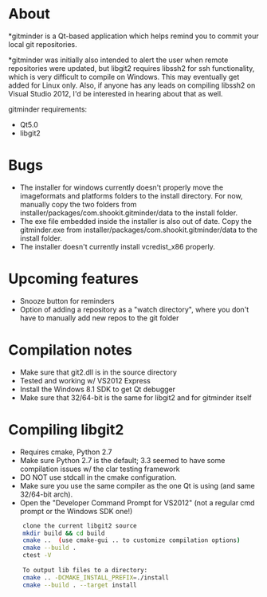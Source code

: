About
=====
*gitminder is a Qt-based application which helps remind you to commit your local git repositories.

*gitminder was initially also intended to alert the user when remote repositories were updated, but libgit2 requires libssh2 for ssh functionality, which is very difficult to compile on Windows. This may eventually get added for Linux only. Also, if anyone has any leads on compiling libssh2 on Visual Studio 2012, I'd be interested in hearing about that as well.

gitminder requirements:
* Qt5.0
* libgit2

Bugs
====
* The installer for windows currently doesn't properly move the imageformats and platforms folders to the install directory. For now, manually copy the two folders from installer/packages/com.shookit.gitminder/data to the install folder.
* The exe file embedded inside the installer is also out of date. Copy the gitminder.exe from installer/packages/com.shookit.gitminder/data to the install folder.
* The installer doesn't currently install vcredist_x86 properly.

Upcoming features
=================
* Snooze button for reminders
* Option of adding a repository as a "watch directory", where you don't have to manually add new repos to the git folder

Compilation notes
=================
* Make sure that git2.dll is in the source directory
* Tested and working w/ VS2012 Express
* Install the Windows 8.1 SDK to get Qt debugger
* Make sure that 32/64-bit is the same for libgit2 and for gitminder itself

Compiling libgit2
=================
* Requires cmake, Python 2.7
* Make sure Python 2.7 is the default; 3.3 seemed to have some compilation issues w/ the clar testing framework
* DO NOT use stdcall in the cmake configuration.
* Make sure you use the same compiler as the one Qt is using (and same 32/64-bit arch).
* Open the "Developer Command Prompt for VS2012" (not a regular cmd prompt or the Windows SDK one!)

``` bash
	clone the current libgit2 source
	mkdir build && cd build
	cmake ..  (use cmake-gui .. to customize compilation options)
	cmake --build .
	ctest -V
	
	To output lib files to a directory:
	cmake .. -DCMAKE_INSTALL_PREFIX=./install
	cmake --build . --target install
```